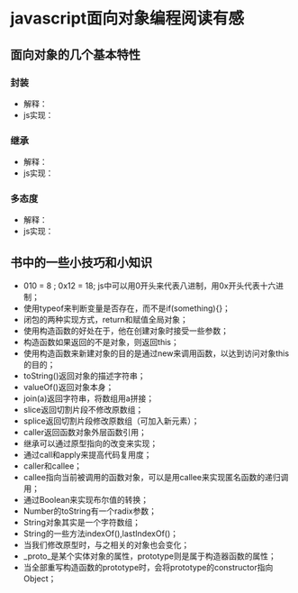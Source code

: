 # javascript面向对象编程阅读有感
## 面向对象的几个基本特性
### 封装
- 解释：
- js实现：

### 继承
- 解释：
- js实现：

### 多态度
- 解释：
- js实现：

## 书中的一些小技巧和小知识
- 010 = 8 ; 0x12 = 18; js中可以用0开头来代表八进制，用0x开头代表十六进制；
- 使用typeof来判断变量是否存在，而不是if(something){}；
- 闭包的两种实现方式，return和赋值全局对象；
- 使用构造函数的好处在于，他在创建对象时接受一些参数；
- 构造函数如果返回的不是对象，则返回this；
- 使用构造函数来新建对象的目的是通过new来调用函数，以达到访问对象this的目的；
- toString()返回对象的描述字符串；
- valueOf()返回对象本身；
- join(a)返回字符串，将数组用a拼接；
- slice返回切割片段不修改原数组；
- splice返回切割片段修改原数组（可加入新元素）；
- caller返回函数对象外层函数引用；
- 继承可以通过原型指向的改变来实现；
- 通过call和apply来提高代码复用度；
- caller和callee；
- callee指向当前被调用的函数对象，可以是用callee来实现匿名函数的递归调用；
- 通过Boolean来实现布尔值的转换；
- Number的toString有一个radix参数；
- String对象其实是一个字符数组；
- String的一些方法indexOf(),lastIndexOf()；
- 当我们修改原型时，与之相关的对象也会变化；
- _proto_是某个实体对象的属性，prototype则是属于构造器函数的属性；
- 当全部重写构造函数的prototype时，会将prototype的constructor指向Object；
